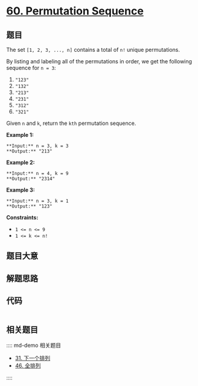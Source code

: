 # [60. Permutation Sequence](https://leetcode.com/problems/permutation-sequence)

## 题目

The set `[1, 2, 3, ..., n]` contains a total of `n!` unique permutations.

By listing and labeling all of the permutations in order, we get the following
sequence for `n = 3`:

  1. `"123"`
  2. `"132"`
  3. `"213"`
  4. `"231"`
  5. `"312"`
  6. `"321"`

Given `n` and `k`, return the `kth` permutation sequence.



**Example 1:**

    
    
    **Input:** n = 3, k = 3
    **Output:** "213"
    

**Example 2:**

    
    
    **Input:** n = 4, k = 9
    **Output:** "2314"
    

**Example 3:**

    
    
    **Input:** n = 3, k = 1
    **Output:** "123"
    



**Constraints:**

  * `1 <= n <= 9`
  * `1 <= k <= n!`


## 题目大意

## 解题思路

## 代码

```javascript

```

## 相关题目

:::: md-demo 相关题目
- [31. 下一个排列](https://leetcode.com/problems/next-permutation)
- [46. 全排列](https://leetcode.com/problems/permutations)

::::
